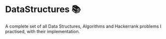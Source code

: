 # DataStructures :books:
A complete set of all Data Structures, Algorithms and Hackerrank problems I practised, with their implementation.
